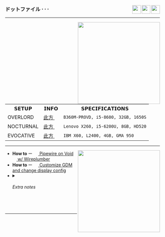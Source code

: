 <div>

<img src="https://forthebadge.com/images/badges/compatibility-club-penguin.svg" align="right" height="28">
<img src="https://forthebadge.com/images/badges/just-plain-nasty.svg" align="right" height="28">
<img src="https://forthebadge.com/images/badges/built-with-swag.svg" align="right" height="28">

<h3>ドットファイル ⋅ ⋅ ⋅</h3>
</div>

** **

<img src="/images/lycoris-recoil-takina-inoue.gif" align="right" width="267">
 <table>
  <tr>
    <th>𝗦𝗘𝗧𝗨𝗣</th>
    <th>𝗜𝗡𝗙𝗢</th>
    <th>𝗦𝗣𝗘𝗖𝗜𝗙𝗜𝗖𝗔𝗧𝗜𝗢𝗡𝗦</th>
  </tr>
  <tr>
    <td>OVERLORD</td>
    <td>
      <a href="https://github.com/czarhex/dotfiles/blob/main/assets/OVERLORD.md">此方 <img src="https://voidlinux.org/assets/img/void_bg.png" width="13"></a> 
    </td>
    <td>
      <code>B360M-PROVD, i5-8600, 32GB, 1650S</code>
      <!-- <img src="https://storage-asset.msi.com/frontend/imgs/products/mb/pro_logo.png" align="right" width="60"> -->
      <!-- <img src="https://raw.githubusercontent.com/czarhex/dotfiles/main/images/MSI_Pro_Logo.png" align="right" width="60"> -->
    </td>
  </tr>
  <tr>
    <td>NOCTURNAL</td>
    <td>
      <a href="https://github.com/czarhex/dotfiles/blob/main/assets/NOCTURNAL.md">此方 <img src="https://voidlinux.org/assets/img/void_bg.png" width="13"></a> 
    </td>
    <td>
      <code>Lenovo X260, i5-6200U, 8GB, HD520</code>
      <!-- <img src="https://static.lenovo.com/ww/img/series-redesign/logos/thinkpad-logo-white.png" align="right" width="60"> -->
      <!-- <img src="https://raw.githubusercontent.com/czarhex/dotfiles/main/images/Lenovo_Thinkpad_Logo.png" align="right" width="60"> -->
    </td>
  </tr>
  <tr>
    <td>EVOCATIVE</td>
    <td>
      <a href="https://www.youtube.com/watch?v=KrwdRMWnt14&t=12s">此方 <img src="https://voidlinux.org/assets/img/void_bg.png" width="13"></a> 
    </td>
    <td>
      <code>IBM X60, L2400, 4GB, GMA 950</code>
      <!-- <img src="https://static.wikia.nocookie.net/logopedia/images/b/b4/IBM_ThinkPad.svg" align="right" width="60"> -->
      <!-- <img src="https://raw.githubusercontent.com/czarhex/dotfiles/main/images/IBM_Thinkpad_Logo.png" align="right" width="60"> -->
    </td>
  </tr>
</table> 

** **
<img src="https://raw.githubusercontent.com/cat-milk/Anime-Girls-Holding-Programming-Books/master/Other/Chihiro_Komiya_Reading_Linux_Kernel_Book.png" align="right" width="267">
<ul>
  <li>
  <b>How to </b>ー 
  <a href=https://github.com/czarhex/dotfiles/blob/main/assets/PIPEVOID.md>
    <img src="https://fedoraloveskde.org/pipewire_logo.svg" width="15"> Pipewire on Void <img src="https://voidlinux.org/assets/img/void_bg.png" width="13"> w/ Wireplumber
  </a>
  </li>
  <li>
  <b>How to </b>ー 
  <a href=https://github.com/czarhex/dotfiles/blob/main/assets/GDMCUSTOM.md>
    <img src="https://www.nicepng.com/png/full/368-3682089_ubuntu-gnome-logo-png.png" width="15"> Customize GDM and change display config
  </a>
  </li>
  <li>
    <details>
  <summary><h6>Extra notes</h6></summary>
  <b>ACPI errors?</b> change "loglevel=4" in <code>/etc/default/grub</code> to "loglevel=0" and <code>sudo update-grub</code> 
  <br></br>
  <b>Bad TTY and GRUB resolution?</b> Add these in there:
  <pre><code>
  GRUB_GFXMODE=1920x1080x32
  GRUB_GFXPAYLOAD_LINUX=1920x1080x32
  </code></pre>
  <b>NVIDIA?</b> <code>nvidia-drm.modeset=1</code>
  <br></br>
  <b>CJK and Emoji fonts:</b> noto-fonts-cjk, noto-fonts-emoji
</details>
  </li>
</ul> 
<br>

** **
